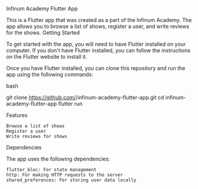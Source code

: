 Infinum Academy Flutter App

This is a Flutter app that was created as a part of the Infinum Academy. The app allows you to browse a list of shows, register a user, and write reviews for the shows.
Getting Started

To get started with the app, you will need to have Flutter installed on your computer. If you don't have Flutter installed, you can follow the instructions on the Flutter website to install it.

Once you have Flutter installed, you can clone this repository and run the app using the following commands:

bash

git clone https://github.com/<username>/infinum-academy-flutter-app.git
cd infinum-academy-flutter-app
flutter run

Features

    Browse a list of shows
    Register a user
    Write reviews for shows

Dependencies

The app uses the following dependencies:

    flutter_bloc: For state management
    http: For making HTTP requests to the server
    shared_preferences: For storing user data locally
